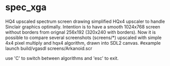 # spec_xga
HQ4 upscaled spectrum screen drawing
simplified HQx4 upscaler to handle Sinclair graphics optimally. Intention is to have a smooth 1024x768 screen without borders from orignal 256x192
(320x240 with borders).
Now it is possible to compare several screenshots (screens/*) upscaled with simple 4x4 pixel multiply and hqx4 algorithm, drawn into SDL2 canvas.
#example launch
build/vgasdl screens/Arkanoid.scr

use 'C' to switch between algorithms and 'esc' to exit.
